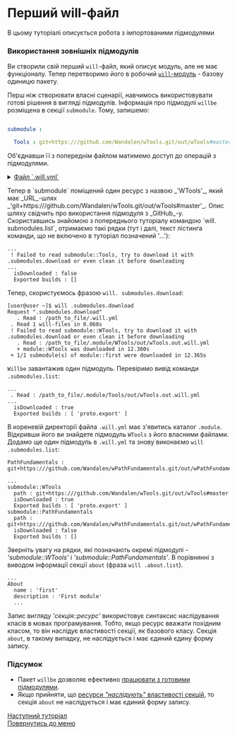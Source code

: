 # Перший will-файл

В цьому туторіалі описується робота з імпортованими підмодулями  

### <a name="importing-submodules"></a> Використання зовнішніх підмодулів  
Ви створили свій перший `will`-файл, який описує модуль, але не має функціоналу. Тепер перетворимо його в робочий [`will`-модуль](Concepts.ukr.md#module) - базову одиницю пакету.  

Перш ніж створювати власні сценарії, навчимось використовувати готові рішення в вигляді підмодулів. Інформація про підмодулі `willbe` розміщена в секції `submodule`. Тому, запишемо:

```yaml

submodule :

  Tools : git+https:///github.com/Wandalen/wTools.git/out/wTools#master

```

Об'єднавши її з попереднім файлом матимемо доступ до операцій з підмодулями.  

<details>  
  <summary><u>Файл `.will.yml`</u></summary>

```yaml

about :

    name : first
    description : "First module"
    version : 0.0.1
    keywords :
        - willbe

submodule :

    WTools : git+https:///github.com/Wandalen/wTools.git/out/wTools#master

```

</details>

<p> </p>
Тепер в `submodule` поміщений один ресурс з назвою _'WTools'_, який має _URL_-шлях _'git+https:///github.com/Wandalen/wTools.git/out/wTools#master'_. Опис шляху свідчить про використання підмодуля з _GitHub_-у.  
Скориставшись знайомою з попереднього туторіалу командою `will. submodules.list`, отримаємо такі рядки (тут і далі, текст лістинга команди, що не включено в туторіал позначений '...'):

```
...
 ! Failed to read submodule::Tools, try to download it with .submodules.download or even clean it before downloading
...
  isDownloaded : false
  Exported builds : []

```
Тепер, скористуємось фразою `will. submodules.download`:

```
[user@user ~]$ will .submodules.download
Request ".submodules.download"
   . Read : /path_to_file/.will.yml
 . Read 1 will-files in 0.068s
 ! Failed to read submodule::WTools, try to download it with .submodules.download or even clean it before downloading
   . Read : /path_to_file/.module/WTools/out/wTools.out.will.yml
   + module::WTools was downloaded in 12.360s
 + 1/1 submodule(s) of module::first were downloaded in 12.365s

```

`Willbe` завантажив один підмодуль. Перевіримо вивід команди `.submodules.list`:

```
...
 . Read : /path_to_file/.module/Tools/out/wTools.out.will.yml
...
  isDownloaded : true
  Exported builds : [ 'proto.export' ]

```

В кореневій директорії файла `.will.yml` має з'явитись каталог `.module`. Відкривши його ви знайдете підмодуль `WTools` з його власними файлами.  
Додамо ще один підмодуль в `.will.yml` та знову виконаємо `will .submodules.list`:

```
PathFundamentals : git+https:///github.com/Wandalen/wPathFundamentals.git/out/wPathFundamentals#master

```

```
...
submodule::WTools
  path : git+https:///github.com/Wandalen/wTools.git/out/wTools#master
  isDownloaded : true
  Exported builds : [ 'proto.export' ]
submodule::PathFundamentals
  path : git+https:///github.com/Wandalen/wPathFundamentals.git/out/wPathFundamentals#master
  isDownloaded : false
  Exported builds : []

```

<a name="resource-inheritation"> Зверніть увагу на рядки, які позначають окремі підмодулі - _'submodule::WTools'_ i _'submodule::PathFundamentals'_. В порівнянні з виводом інформації секції `about` (фраза `will .about.list`).

```
...
About
  name : 'first'
  description : 'First module'
  ...

```

Запис вигляду _'секція::ресурс'_ використовує синтаксис наслідування класів в мовах програмування. Тобто, якщо ресурс вважати похідним класом, то він наслідує властивості секції, як базового класу.
Секція `about`, в такому випадку, не наслідується і має єдиний єдину форму запису.

### Підсумок  
- Пакет `willbe` дозволяє ефективно [працювати з готовими підмодулями](#will-module-creation).
- Якщо прийняти, що [ресурси _"наслідують"_ властивості секцій](#resource-inheritation), то секція `about` не наслідується і має єдиний форму запису.

[Наступний туторіал](SubmodulesExploring.md)  
[Повернутись до меню](Topics.ukr.md)
